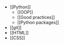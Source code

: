 - [[Python]]
	- [[OOP]]
	- [[Good practices]]
	- [[Python packages]]
- [[git]]
- [[HTML]]
- [[CSS]]

